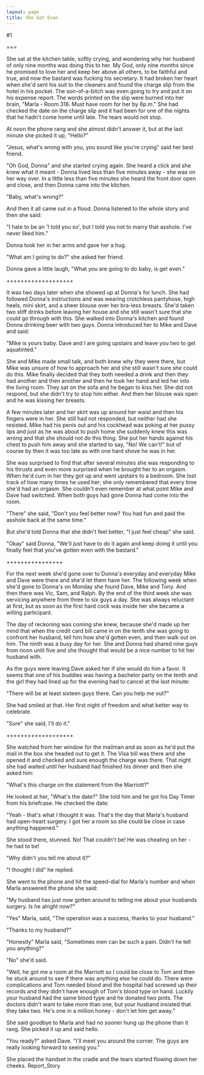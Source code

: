 ```yaml
---
layout: page
title: She Got Even
---
```

#1 

===

She sat at the kitchen table, softly crying, and wondering why her husband of only nine months was doing this to her. My God, only nine months since he promised to love her and keep her above all others, to be faithful and true, and now the bastard was fucking his secretary. It had broken her heart when she'd sent his suit to the cleaners and found the charge slip from the hotel in his pocket. The son-of-a-bitch was even going to try and put it on his expense report. The words printed on the slip were burned into her brain, "Marla - Room 316. Must have room for her by 6p.m." She had checked the date on the charge slip and it had been for one of the nights that he hadn't come home until late. The tears would not stop. 

At noon the phone rang and she almost didn't answer it, but at the last minute she picked it up, "Hello?" 

"Jesus, what's wrong with you, you sound like you're crying" said her best friend. 

"Oh God, Donna" and she started crying again. She heard a click and she knew what it meant - Donna lived less than five minutes away - she was on her way over. In a little less than five minutes she heard the front door open and close, and then Donna came into the kitchen. 

"Baby, what's wrong?" 

And then it all came out in a flood. Donna listened to the whole story and then she said: 

"I hate to be an 'I told you so', but I told you not to marry that asshole. I've never liked him." 

Donna took her in her arms and gave her a hug. 

"What am I going to do?" she asked her friend. 

Donna gave a little laugh, "What you are going to do baby, is get even." 

+++++++++++++++++++ 

It was two days later when she showed up at Donna's for lunch. She had followed Donna's instructions and was wearing crotchless pantyhose, high heels, mini skirt, and a sheer blouse over her bra-less breasts. She'd taken two stiff drinks before leaving her house and she still wasn't sure that she could go through with this. She walked into Donna's kitchen and found Donna drinking beer with two guys. Donna introduced her to Mike and Dave and said: 

"Mike is yours baby. Dave and I are going upstairs and leave you two to get aquatinted." 

She and Mike made small talk, and both knew why they were there, but Mike was unsure of how to approach her and she still wasn't sure she could do this. Mike finally decided that they both needed a drink and then they had another and then another and then he took her hand and led her into the living room. They sat on the sofa and he began to kiss her. She did not respond, but she didn't try to stop him either. And then her blouse was open and he was kissing her breasts. 

A few minutes later and her skirt was up around her waist and then his fingers were in her. She still had not responded, but neither had she resisted. Mike had his penis out and his cockhead was poking at her pussy lips and just as he was about to push home she suddenly knew this was wrong and that she should not do this thing. She put her hands against his chest to push him away and she started to say, "No! We can't!" but of course by then it was too late as with one hard shove he was in her. 

She was surprised to find that after several minutes she was responding to his thrusts and even more surprised when he brought her to an orgasm. When he'd cum in her they got up and went upstairs to a bedroom. She lost track of how many times he used her; she only remembered that every time she'd had an orgasm. She couldn't even remember at what point Mike and Dave had switched. When both guys had gone Donna had come into the room. 

"There" she said, "Don't you feel better now? You had fun and paid the asshole back at the same time." 

But she'd told Donna that she didn't feel better, "I just feel cheap" she said. 

"Okay" said Donna, "We'll just have to do it again and keep doing it until you finally feel that you've gotten even with the bastard." 

++++++++++++++++ 

For the next week she'd gone over to Donna's everyday and everyday Mike and Dave were there and she'd let them have her. The following week when she'd gone to Donna's on Monday she found Dave, Mike and Tony. And then there was Vic, Sam, and Ralph. By the end of the third week she was servicing anywhere from three to six guys a day. She was always reluctant at first, but as soon as the first hard cock was inside her she became a willing participant. 

The day of reckoning was coming she knew, because she'd made up her mind that when the credit card bill came in on the tenth she was going to confront her husband, tell him how she'd gotten even, and then walk out on him. The ninth was a busy day for her. She and Donna had shared nine guys from noon until five and she thought that would be a nice number to hit her husband with. 

As the guys were leaving Dave asked her if she would do him a favor. It seems that one of his buddies was having a bachelor party on the tenth and the girl they had lined up for the evening had to cancel at the last minute: 

"There will be at least sixteen guys there. Can you help me out?" 

She had smiled at that. Her first night of freedom and what better way to celebrate. 

"Sure" she said, I'll do it." 

+++++++++++++++++++ 

She watched from her window for the mailman and as soon as he'd put the mail in the box she headed out to get it. The Visa bill was there and she opened it and checked and sure enough the charge was there. That night she had waited until her husband had finished his dinner and then she asked him: 

"What's this charge on the statement from the Marriott?" 

He looked at her, "What's the date?" She told him and he got his Day Timer from his briefcase. He checked the date: 

"Yeah - that's what I thought it was. That's the day that Marla's husband had open-heart surgery. I got her a room so she could be close in case anything happened." 

She stood there, stunned. No! That couldn't be! He was cheating on her - he had to be! 

"Why didn't you tell me about it?" 

"I thought I did" he replied. 

She went to the phone and hit the speed-dial for Marla's number and when Marla answered the phone she said: 

"My husband has just now gotten around to telling me about your husbands surgery. Is he alright now?" 

"Yes" Marla, said, "The operation was a success, thanks to your husband." 

"Thanks to my husband?" 

"Honestly" Marla said, "Sometimes men can be such a pain. Didn't he tell you anything?" 

"No" she'd said. 

"Well, he got me a room at the Marriott so I could be close to Tom and then he stuck around to see if there was anything else he could do. There were complications and Tom needed blood and the hospital had screwed up their records and they didn't have enough of Tom's blood type on hand. Luckily your husband had the same blood type and he donated two pints. The doctors didn't want to take more than one, but your husband insisted that they take two. He's one in a million honey - don't let him get away." 

She said goodbye to Marla and had no sooner hung up the phone than it rang. She picked it up and said hello. 

"You ready?" asked Dave. "I'll meet you around the corner. The guys are really looking forward to seeing you." 

She placed the handset in the cradle and the tears started flowing down her cheeks. Report_Story 
